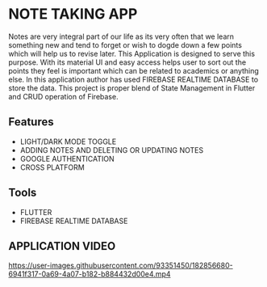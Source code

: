 # NOTE TAKING APP
Notes are very integral part of our life as its very often that we learn something new and tend to forget or wish to dogde down a few points which will help us to revise later. This Application is designed to serve this purpose. With its material UI and easy access helps user to sort out the points they feel is important which can be related to academics or anything else.
In this application author has used FIREBASE REALTIME DATABASE to store the data. This project is proper blend of State Management in Flutter and CRUD operation of Firebase.



## Features

- LIGHT/DARK MODE TOGGLE
- ADDING NOTES AND DELETING OR UPDATING NOTES 
- GOOGLE AUTHENTICATION
- CROSS PLATFORM

## Tools
- FLUTTER
- FIREBASE REALTIME DATABASE


## APPLICATION VIDEO

https://user-images.githubusercontent.com/93351450/182856680-6941f317-0a69-4a07-b182-b884432d00e4.mp4


